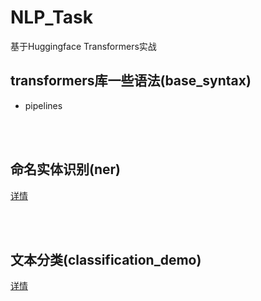 # NLP_Task
基于Huggingface Transformers实战


## transformers库一些语法(base_syntax)
- pipelines

<br>
<br>

## 命名实体识别(ner)
[详情](https://github.com/yyhchen/NLP_Task/blob/main/ner/README.md)

<br>
<br>

## 文本分类(classification_demo)
[详情](https://github.com/yyhchen/NLP_Task/tree/main/classification_demo)
